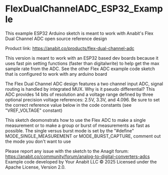 # FlexDualChannelADC_ESP32_Example
This example ESP32 Arduino sketch is meant to work with Anabit's Flex Dual Channel ADC open source reference design

Product link: https://anabit.co/products/flex-dual-channel-adc 

This version is meant to work with an ESP32 based dev boards because it uses fast pin setting functions (faster than digitalwrite) to help get the max sample rate 
from the ADC. See the other Flex ADC example code sketch that is configured to work with any arduino board

The Flex Dual Channel ADC design features a two channel input ADC, signal routing is handled by integrated MUX. Why is it pseudo differential? This ADC provides 
14 bits of resolution and a voltage range defined by three optional precision voltage references: 2.5V, 3.3V, and 4.096. Be sure to set the correct reference value
below in the code constants (see "VREF_VOLTAGE" constant)

This sketch deomonstrats how to use the Flex ADC to make a single measurement or to make a group or burst of measurements as fast as possible. The single versus
burst mode is set by the "#define" MODE_SINGLE_MEASUREMENT or MODE_BURST_CAPTURE, comment out the mode you don't want to use

Please report any issue with the sketch to the Anagit forum: https://anabit.co/community/forum/analog-to-digital-converters-adcs
Example code developed by Your Anabit LLC © 2025
Licensed under the Apache License, Version 2.0.
